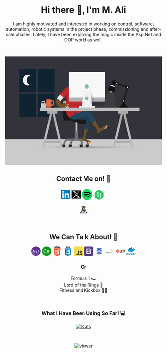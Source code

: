 <h1 align="center">Hi there 👋, I'm M. Ali </h1>

<p align="center">
  <p href="#" align="center"> 
  I am highly motivated and interested in working on control, software, automation, robotic systems in the project phase, commissioning and after-sale phases. 
    Lately, I have been exploring the magic inside the Asp.Net and OOP world as well.
  </p>
  <br>
  <p href="#" align="center">
  <img height=350 src="https://github.com/mhtaldmr/mhtaldmr/blob/main/src/main2.gif" alt="mali" />
  </p>
</p>

<h2 align="center">Contact Me on! 📧</h2>
<p align="center">
  <a href="https://www.linkedin.com/in/mhtaldmr/">
    <code><img  align="center" alt="Linkedin" width="30px" src="https://github.com/mhtaldmr/mhtaldmr/blob/main/src/linkedin.svg" /></code>  
  </a>
  <a href="https://twitter.com/mhtaldmr">
    <code><img  align="center" alt="X" width="30px" src="https://github.com/mhtaldmr/mhtaldmr/blob/main/src/x.png" /></code> 
  </a>
  <a href="https://open.spotify.com/user/11150949009?si=e178f4ef318e4377">
    <code><img align="center" alt="Spotify" width="35px" src="https://github.com/mhtaldmr/mhtaldmr/blob/main/src/spotify.png" /></code>
  </a>
   <a href="https://www.hackerrank.com/mht_alidemir">
    <code><img  align="center" alt="HackerRank" width="40px" src="https://github.com/mhtaldmr/mhtaldmr/blob/main/src/hackerrank.svg" /></code> 
  </a>

  <br>
  
  <br>
  <a href="https://mhtaldmr.github.io/resume/index.html" >
  <code><img  height=25 src="https://github.com/mhtaldmr/mhtaldmr/blob/main/src/www.png" alt="mali" /></code>
  </a>
</p>
<br>

<h2 align="center"> We Can Talk About!  🤘 </h2>
<p align="center">
  <code><img href="#" height="30" src="https://raw.githubusercontent.com/github/explore/80688e429a7d4ef2fca1e82350fe8e3517d3494d/topics/dotnet/dotnet.png"></code>
  <code><img href="#" height="30" src="https://raw.githubusercontent.com/github/explore/80688e429a7d4ef2fca1e82350fe8e3517d3494d/topics/csharp/csharp.png"></code>
  <code><img href="#" height="30" src="https://raw.githubusercontent.com/github/explore/80688e429a7d4ef2fca1e82350fe8e3517d3494d/topics/html/html.png"></code>
  <code><img href="#" height="30" src="https://raw.githubusercontent.com/github/explore/80688e429a7d4ef2fca1e82350fe8e3517d3494d/topics/css/css.png"></code> 
  <code><img href="#" height="30" src="https://raw.githubusercontent.com/github/explore/80688e429a7d4ef2fca1e82350fe8e3517d3494d/topics/javascript/javascript.png"></code>
  <code><img href="#" height="30" src="https://raw.githubusercontent.com/github/explore/80688e429a7d4ef2fca1e82350fe8e3517d3494d/topics/bootstrap/bootstrap.png"></code> 
  <code><img href="#" height="30" src="https://raw.githubusercontent.com/github/explore/80688e429a7d4ef2fca1e82350fe8e3517d3494d/topics/sql/sql.png"></code>
  <code><img href="#" height="30" src="https://raw.githubusercontent.com/github/explore/80688e429a7d4ef2fca1e82350fe8e3517d3494d/topics/mysql/mysql.png"></code>
  <code><img href="#" height="30" src="https://raw.githubusercontent.com/github/explore/80688e429a7d4ef2fca1e82350fe8e3517d3494d/topics/git/git.png"></code>
  <code><img href="#" height="30" src="https://raw.githubusercontent.com/github/explore/80688e429a7d4ef2fca1e82350fe8e3517d3494d/topics/docker/docker.png"></code>
</p>

<h3 align="center">Or</h3>
<p align="center">
  <a align="center">Formula 1 🏎</a><br>
  <a align="center">Lord of the Rings 🧙</a><br>
  <a align="center">Fitness and Kickbox 🏋🏻</a>
</p>
<br>

<h3 align="center"> What I Have Been Using So Far! 💻</h3>
<p align="center">
  <a href="#">
    <img  href="#" align="center" alt="Stats"  src="https://github-readme-stats.vercel.app/api/top-langs/?username=mhtaldmr&layout=compact&theme=tokyonight">
  </a>
</p>
<br>
<p align="center"> <img src="https://komarev.com/ghpvc/?username=mhtaldmr&label=Profile%20views&color=blueviolet&style=flat" alt="viewer" /> </p>
